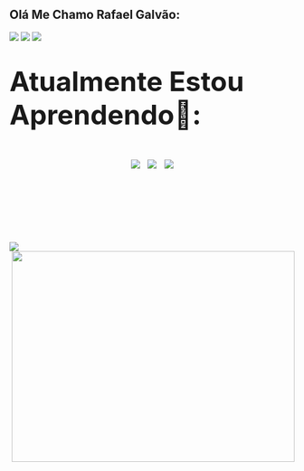 <div align="left">
<h2 align ="left">Olá Me Chamo Rafael Galvão:</h2>
<a href = "https://mail.rafagalvaonull@gmail.com"><img src="https://img.shields.io/badge/Gmail-D14836?style=for-the-badge&logo=gmail&logoColor=white" target="_blank"></a>
<a href="https://www.linkedin.com/in/rafael-galv%C3%A3o-0562381b7/" target="_blank"><img src="https://img.shields.io/badge/-LinkedIn-%230077B5?style=for-the-badge&logo=linkedin&logoColor=white" target="_blank"></a>
<a href = "https://discord.com/channels/@me" target="_blank"><img src="https://img.shields.io/badge/Discord-7289DA?style=for-the-badge&logo=discord&logoColor=white" target="_blank"></a>  
</div>
<div align="center">
  <h1 align="left"><font size="44"> Atualmente Estou Aprendendo🌱:</h1>
  <img src="https://img.shields.io/badge/Python-3776AB?style=for-the-badge&logo=python&logoColor=white"/>
  <img src="https://img.shields.io/badge/Java-ED8B00?style=for-the-badge&logo=openjdk&logoColor=white"/>
  <img src="https://img.shields.io/badge/Ruby-CC342D?style=for-the-badge&logo=ruby&logoColor=white"/>
</div>
</br>
</br>
<div align="justify">
  <img align="left" src="https://github-readme-stats.vercel.app/api/top-langs/?username=RafaGalvaodev&langs_count=5&theme=blue-green"/>
  <img align="right" src="https://user-images.githubusercontent.com/124510294/228619026-d93147fa-26c9-45d8-87dd-15454cfbb87d.gif" width="500" height="373"/>
</div>
